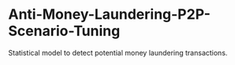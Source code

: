 # Anti-Money-Laundering-P2P-Scenario-Tuning
Statistical model to detect potential money laundering transactions.
